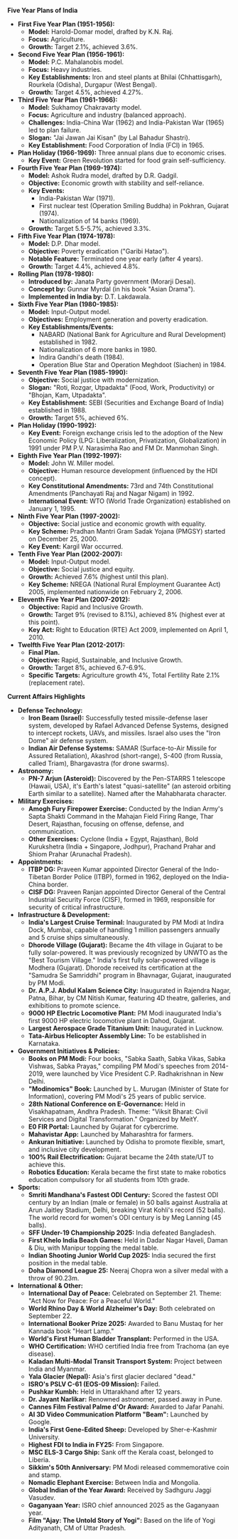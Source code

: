 **Five Year Plans of India**

*   **First Five Year Plan (1951-1956):**
    *   **Model:** Harold-Domar model, drafted by K.N. Raj.
    *   **Focus:** Agriculture.
    *   **Growth:** Target 2.1%, achieved 3.6%.
*   **Second Five Year Plan (1956-1961):**
    *   **Model:** P.C. Mahalanobis model.
    *   **Focus:** Heavy industries.
    *   **Key Establishments:** Iron and steel plants at Bhilai (Chhattisgarh), Rourkela (Odisha), Durgapur (West Bengal).
    *   **Growth:** Target 4.5%, achieved 4.27%.
*   **Third Five Year Plan (1961-1966):**
    *   **Model:** Sukhamoy Chakravarty model.
    *   **Focus:** Agriculture and industry (balanced approach).
    *   **Challenges:** India-China War (1962) and India-Pakistan War (1965) led to plan failure.
    *   **Slogan:** "Jai Jawan Jai Kisan" (by Lal Bahadur Shastri).
    *   **Key Establishment:** Food Corporation of India (FCI) in 1965.
*   **Plan Holiday (1966-1969):** Three annual plans due to economic crises.
    *   **Key Event:** Green Revolution started for food grain self-sufficiency.
*   **Fourth Five Year Plan (1969-1974):**
    *   **Model:** Ashok Rudra model, drafted by D.R. Gadgil.
    *   **Objective:** Economic growth with stability and self-reliance.
    *   **Key Events:**
        *   India-Pakistan War (1971).
        *   First nuclear test (Operation Smiling Buddha) in Pokhran, Gujarat (1974).
        *   Nationalization of 14 banks (1969).
    *   **Growth:** Target 5.5-5.7%, achieved 3.3%.
*   **Fifth Five Year Plan (1974-1978):**
    *   **Model:** D.P. Dhar model.
    *   **Objective:** Poverty eradication ("Garibi Hatao").
    *   **Notable Feature:** Terminated one year early (after 4 years).
    *   **Growth:** Target 4.4%, achieved 4.8%.
*   **Rolling Plan (1978-1980):**
    *   **Introduced by:** Janata Party government (Morarji Desai).
    *   **Concept by:** Gunnar Myrdal (in his book "Asian Drama").
    *   **Implemented in India by:** D.T. Lakdawala.
*   **Sixth Five Year Plan (1980-1985):**
    *   **Model:** Input-Output model.
    *   **Objectives:** Employment generation and poverty eradication.
    *   **Key Establishments/Events:**
        *   NABARD (National Bank for Agriculture and Rural Development) established in 1982.
        *   Nationalization of 6 more banks in 1980.
        *   Indira Gandhi's death (1984).
        *   Operation Blue Star and Operation Meghdoot (Siachen) in 1984.
*   **Seventh Five Year Plan (1985-1990):**
    *   **Objective:** Social justice with modernization.
    *   **Slogan:** "Roti, Rozgar, Utpadakta" (Food, Work, Productivity) or "Bhojan, Kam, Utpadakta".
    *   **Key Establishment:** SEBI (Securities and Exchange Board of India) established in 1988.
    *   **Growth:** Target 5%, achieved 6%.
*   **Plan Holiday (1990-1992):**
    *   **Key Event:** Foreign exchange crisis led to the adoption of the New Economic Policy (LPG: Liberalization, Privatization, Globalization) in 1991 under PM P.V. Narasimha Rao and FM Dr. Manmohan Singh.
*   **Eighth Five Year Plan (1992-1997):**
    *   **Model:** John W. Miller model.
    *   **Objective:** Human resource development (influenced by the HDI concept).
    *   **Key Constitutional Amendments:** 73rd and 74th Constitutional Amendments (Panchayati Raj and Nagar Nigam) in 1992.
    *   **International Event:** WTO (World Trade Organization) established on January 1, 1995.
*   **Ninth Five Year Plan (1997-2002):**
    *   **Objective:** Social justice and economic growth with equality.
    *   **Key Scheme:** Pradhan Mantri Gram Sadak Yojana (PMGSY) started on December 25, 2000.
    *   **Key Event:** Kargil War occurred.
*   **Tenth Five Year Plan (2002-2007):**
    *   **Model:** Input-Output model.
    *   **Objective:** Social justice and equity.
    *   **Growth:** Achieved 7.6% (highest until this plan).
    *   **Key Scheme:** NREGA (National Rural Employment Guarantee Act) 2005, implemented nationwide on February 2, 2006.
*   **Eleventh Five Year Plan (2007-2012):**
    *   **Objective:** Rapid and Inclusive Growth.
    *   **Growth:** Target 9% (revised to 8.1%), achieved 8% (highest ever at this point).
    *   **Key Act:** Right to Education (RTE) Act 2009, implemented on April 1, 2010.
*   **Twelfth Five Year Plan (2012-2017):**
    *   **Final Plan.**
    *   **Objective:** Rapid, Sustainable, and Inclusive Growth.
    *   **Growth:** Target 8%, achieved 6.7-6.9%.
    *   **Specific Targets:** Agriculture growth 4%, Total Fertility Rate 2.1% (replacement rate).

**Current Affairs Highlights**

*   **Defense Technology:**
    *   **Iron Beam (Israel):** Successfully tested missile-defense laser system, developed by Rafael Advanced Defense Systems, designed to intercept rockets, UAVs, and missiles. Israel also uses the "Iron Dome" air defense system.
    *   **Indian Air Defense Systems:** SAMAR (Surface-to-Air Missile for Assured Retaliation), Akashrod (short-range), S-400 (from Russia, called Triam), Bhargavastra (for drone swarms).
*   **Astronomy:**
    *   **PN-7 Arjun (Asteroid):** Discovered by the Pen-STARRS 1 telescope (Hawaii, USA), it's Earth's latest "quasi-satellite" (an asteroid orbiting Earth similar to a satellite). Named after the Mahabharata character.
*   **Military Exercises:**
    *   **Amogh Fury Firepower Exercise:** Conducted by the Indian Army's Sapta Shakti Command in the Mahajan Field Firing Range, Thar Desert, Rajasthan, focusing on offense, defense, and communication.
    *   **Other Exercises:** Cyclone (India + Egypt, Rajasthan), Bold Kurukshetra (India + Singapore, Jodhpur), Prachand Prahar and Shiom Prahar (Arunachal Pradesh).
*   **Appointments:**
    *   **ITBP DG:** Praveen Kumar appointed Director General of the Indo-Tibetan Border Police (ITBP), formed in 1962, deployed on the India-China border.
    *   **CISF DG:** Praveen Ranjan appointed Director General of the Central Industrial Security Force (CISF), formed in 1969, responsible for security of critical infrastructure.
*   **Infrastructure & Development:**
    *   **India's Largest Cruise Terminal:** Inaugurated by PM Modi at Indira Dock, Mumbai, capable of handling 1 million passengers annually and 5 cruise ships simultaneously.
    *   **Dhorode Village (Gujarat):** Became the 4th village in Gujarat to be fully solar-powered. It was previously recognized by UNWTO as the "Best Tourism Village." India's first fully solar-powered village is Modhera (Gujarat). Dhorode received its certification at the "Samudra Se Samriddhi" program in Bhavnagar, Gujarat, inaugurated by PM Modi.
    *   **Dr. A.P.J. Abdul Kalam Science City:** Inaugurated in Rajendra Nagar, Patna, Bihar, by CM Nitish Kumar, featuring 4D theatre, galleries, and exhibitions to promote science.
    *   **9000 HP Electric Locomotive Plant:** PM Modi inaugurated India's first 9000 HP electric locomotive plant in Dahod, Gujarat.
    *   **Largest Aerospace Grade Titanium Unit:** Inaugurated in Lucknow.
    *   **Tata-Airbus Helicopter Assembly Line:** To be established in Karnataka.
*   **Government Initiatives & Policies:**
    *   **Books on PM Modi:** Four books, "Sabka Saath, Sabka Vikas, Sabka Vishwas, Sabka Prayas," compiling PM Modi's speeches from 2014-2019, were launched by Vice President C.P. Radhakrishnan in New Delhi.
    *   **"Modinomics" Book:** Launched by L. Murugan (Minister of State for Information), covering PM Modi's 25 years of public service.
    *   **28th National Conference on E-Governance:** Held in Visakhapatnam, Andhra Pradesh. Theme: "Viksit Bharat: Civil Services and Digital Transformation." Organized by MeitY.
    *   **E0 FIR Portal:** Launched by Gujarat for cybercrime.
    *   **Mahavistar App:** Launched by Maharashtra for farmers.
    *   **Ankuran Initiative:** Launched by Odisha to promote flexible, smart, and inclusive city development.
    *   **100% Rail Electrification:** Gujarat became the 24th state/UT to achieve this.
    *   **Robotics Education:** Kerala became the first state to make robotics education compulsory for all students from 10th grade.
*   **Sports:**
    *   **Smriti Mandhana's Fastest ODI Century:** Scored the fastest ODI century by an Indian (male or female) in 50 balls against Australia at Arun Jaitley Stadium, Delhi, breaking Virat Kohli's record (52 balls). The world record for women's ODI century is by Meg Lanning (45 balls).
    *   **SFF Under-19 Championship 2025:** India defeated Bangladesh.
    *   **First Khelo India Beach Games:** Held in Dadar Nagar Haveli, Daman & Diu, with Manipur topping the medal table.
    *   **Indian Shooting Junior World Cup 2025:** India secured the first position in the medal table.
    *   **Doha Diamond League 25:** Neeraj Chopra won a silver medal with a throw of 90.23m.
*   **International & Other:**
    *   **International Day of Peace:** Celebrated on September 21. Theme: "Act Now for Peace: For a Peaceful World."
    *   **World Rhino Day & World Alzheimer's Day:** Both celebrated on September 22.
    *   **International Booker Prize 2025:** Awarded to Banu Mustaq for her Kannada book "Heart Lamp."
    *   **World's First Human Bladder Transplant:** Performed in the USA.
    *   **WHO Certification:** WHO certified India free from Trachoma (an eye disease).
    *   **Kaladan Multi-Modal Transit Transport System:** Project between India and Myanmar.
    *   **Yala Glacier (Nepal):** Asia's first glacier declared "dead."
    *   **ISRO's PSLV C-61 (EOS-09 Mission):** Failed.
    *   **Pushkar Kumbh:** Held in Uttarakhand after 12 years.
    *   **Dr. Jayant Narlikar:** Renowned astronomer, passed away in Pune.
    *   **Cannes Film Festival Palme d'Or Award:** Awarded to Jafar Panahi.
    *   **AI 3D Video Communication Platform "Beam":** Launched by Google.
    *   **India's First Gene-Edited Sheep:** Developed by Sher-e-Kashmir University.
    *   **Highest FDI to India in FY25:** From Singapore.
    *   **MSC ELS-3 Cargo Ship:** Sank off the Kerala coast, belonged to Liberia.
    *   **Sikkim's 50th Anniversary:** PM Modi released commemorative coin and stamp.
    *   **Nomadic Elephant Exercise:** Between India and Mongolia.
    *   **Global Indian of the Year Award:** Received by Sadhguru Jaggi Vasudev.
    *   **Gaganyaan Year:** ISRO chief announced 2025 as the Gaganyaan year.
    *   **Film "Ajay: The Untold Story of Yogi":** Based on the life of Yogi Adityanath, CM of Uttar Pradesh.